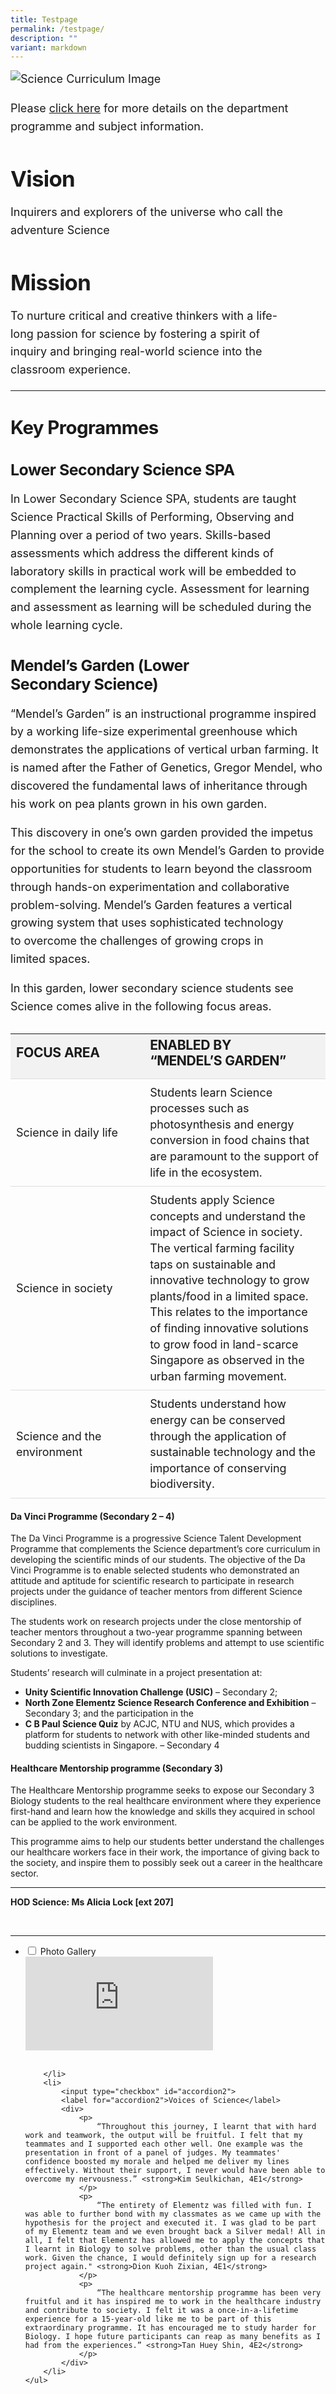 ```yaml
---
title: Testpage
permalink: /testpage/
description: ""
variant: markdown
---
```

<div class="yck-component">

   <img alt="Science Curriculum Image" src="/images/Our%20Curriculum/Academic%20Programmes/Science/S1.jpg">
    <p>
        Please <a href="/files/Academic%20Programmes/Science/Science_Department_Programme_and_Subject_Information.pdf">click here</a> for more details on the department programme and subject information.
    </p>

   <h2><strong>Vision</strong>&nbsp;</h2>
    <p>Inquirers and explorers of the universe who call the adventure Science&nbsp;</p>

   <h2><strong>Mission</strong></h2>
    <p>To nurture critical and creative thinkers with a life-long passion for science by fostering a spirit of inquiry and bringing real-world science into the classroom experience.&nbsp;</p>
    <hr>

   <h3><strong>Key Programmes</strong></h3>
    
   <h4><strong>Lower Secondary Science SPA</strong></h4>
    <p>
        In Lower Secondary Science SPA, students are taught Science Practical Skills of Performing, Observing and Planning over a period of two years. Skills-based assessments which address the different kinds of laboratory skills in practical work will be embedded to complement the learning cycle. Assessment for learning and assessment as learning will be scheduled during the whole learning cycle.&nbsp;
    </p>

   <h4><strong>Mendel’s Garden (Lower Secondary Science)</strong></h4>
    <p>
        “Mendel’s Garden” is an instructional programme inspired by a working life-size experimental greenhouse which demonstrates the applications of vertical urban farming. It is named after the Father of Genetics, Gregor Mendel, who discovered the fundamental laws of inheritance through his work on pea plants grown in his own garden.&nbsp;
    </p>
    <p>
        This discovery in one’s own garden provided the impetus for the school to create its own Mendel’s Garden to provide opportunities for students to learn beyond the classroom through hands-on experimentation and collaborative problem-solving. Mendel’s Garden features a vertical growing system that uses sophisticated technology to overcome the challenges of growing crops in limited spaces.&nbsp;
    </p>
    <p>
        In this garden, lower secondary science students see Science comes alive in the following focus areas.
    </p>


   <table class="yck-table">
        <thead>
            <tr>
                <th class="yck-th">
                    <h4 class="yck-h5">Focus Area</h4>
                </th>
                <th class="yck-th">
                    <h4 class="yck-h5">Enabled By “Mendel’s Garden”</h4>
                </th>
            </tr>
        </thead>
        <tbody>
            <tr>
                <td class="yck-td">Science in daily life</td>
                <td class="yck-td">Students learn Science processes such as photosynthesis and energy conversion in food chains that are paramount to the support of life in the ecosystem.</td>
            </tr>
            <tr>
                <td class="yck-td">Science in society</td>
                <td class="yck-td">Students apply Science concepts and understand the impact of Science in society. The vertical farming facility taps on sustainable and innovative technology to grow plants/food in a limited space. This relates to the importance of finding innovative solutions to grow food in land-scarce Singapore as observed in the urban farming movement.</td>
            </tr>
            <tr>
                <td class="yck-td">Science and the environment</td>
                <td class="yck-td">Students understand how energy can be conserved through the application of sustainable technology and the importance of conserving biodiversity.</td>
            </tr>
        </tbody>
    </table>
</div>
   <h4><strong>Da Vinci Programme (Secondary 2 – 4)</strong></h4>
    <p>
        The Da Vinci Programme is a progressive Science Talent Development Programme that complements the Science department’s core curriculum in developing the scientific minds of our students. The objective of the Da Vinci Programme is to enable selected students who demonstrated an attitude and aptitude for scientific research to participate in research projects under the guidance of teacher mentors from different Science disciplines.&nbsp;
    </p>
    <p>
        The students work on research projects under the close mentorship of teacher mentors throughout a two-year programme spanning between Secondary 2 and 3. They will identify problems and attempt to use scientific solutions to investigate.&nbsp;
    </p>
    <p>Students’ research will culminate in a project presentation at:</p>
    <ul>
        <li><strong>Unity Scientific Innovation Challenge (USIC)</strong> – Secondary 2;</li>
        <li><strong>North Zone Elementz Science Research Conference and Exhibition</strong> – Secondary 3; and the participation in the</li>
        <li><strong>C B Paul Science Quiz</strong> by ACJC, NTU and NUS, which provides a platform for students to network with other like-minded students and budding scientists in Singapore. – Secondary 4&nbsp;</li>
    </ul>

   <h4><strong>Healthcare Mentorship programme (Secondary 3)</strong></h4>
    <p>
        The Healthcare Mentorship programme seeks to expose our Secondary 3 Biology students to the real healthcare environment where they experience first-hand and learn how the knowledge and skills they acquired in school can be applied to the work environment.&nbsp;
    </p>
    <p>
        This programme aims to help our students better understand the challenges our healthcare workers face in their work, the importance of giving back to the society, and inspire them to possibly seek out a career in the healthcare sector.&nbsp;
    </p>
    <hr>
   <p><strong>HOD Science: Ms Alicia Lock [ext 207]</strong></p><br>
    <hr>

   <ul>
        <li>
            <input type="checkbox" id="accordion1">
            <label for="accordion1">Photo Gallery</label>

   <div class="yck-gallery-container">
        <div class="yck-iframe-container">
            <iframe src="https://www.youtube.com/embed/nZCKqhtKvpw" title="YouTube video player" frameborder="0" allow="accelerometer; autoplay; clipboard-write; encrypted-media; gyroscope; picture-in-picture" allowfullscreen=""></iframe>
        </div>
        <div class="yck-image-row">
             <img class="yck-img" alt="" src="https://www.yiochukangsec.moe.edu.sg/images/Our%20Curriculum/Academic%20Programmes/Science/S2.png">
            <img class="yck-img" alt="" src="https://www.yiochukangsec.moe.edu.sg/images/Our%20Curriculum/Academic%20Programmes/Science/S3.png">
            <img class="yck-img" alt="" src="https://www.yiochukangsec.moe.edu.sg/images/Our%20Curriculum/Academic%20Programmes/Science/S4.png">
            <img class="yck-img" alt="" src="https://www.yiochukangsec.moe.edu.sg/images/Our%20Curriculum/Academic%20Programmes/Science/S5.png">
            <img class="yck-img" alt="" src="https://www.yiochukangsec.moe.edu.sg/images/Our%20Curriculum/Academic%20Programmes/Science/S6.png">
            <img class="yck-img" alt="" src="https://www.yiochukangsec.moe.edu.sg/images/Our%20Curriculum/Academic%20Programmes/Science/S7.png">
            <img class="yck-img" alt="" src="https://www.yiochukangsec.moe.edu.sg/images/Our%20Curriculum/Academic%20Programmes/Science/S8.png">
            <img class="yck-img" alt="" src="https://www.yiochukangsec.moe.edu.sg/images/Our%20Curriculum/Academic%20Programmes/Science/S9.png">
        </div>
    </div>

        </li>
        <li>
            <input type="checkbox" id="accordion2">
            <label for="accordion2">Voices of Science</label>
            <div>
                <p>
                    “Throughout this journey, I learnt that with hard work and teamwork, the output will be fruitful. I felt that my teammates and I supported each other well. One example was the presentation in front of a panel of judges. My teammates' confidence boosted my morale and helped me deliver my lines effectively. Without their support, I never would have been able to overcome my nervousness.” <strong>Kim Seulkichan, 4E1</strong>
                </p>
                <p>
                    “The entirety of Elementz was filled with fun. I was able to further bond with my classmates as we came up with the hypothesis for the project and executed it. I was glad to be part of my Elementz team and we even brought back a Silver medal! All in all, I felt that Elementz has allowed me to apply the concepts that I learnt in Biology to solve problems, other than the usual class work. Given the chance, I would definitely sign up for a research project again." <strong>Dion Kuoh Zixian, 4E1</strong>
                </p>
                <p>
                    “The healthcare mentorship programme has been very fruitful and it has inspired me to work in the healthcare industry and contribute to society. I felt it was a once-in-a-lifetime experience for a 15-year-old like me to be part of this extraordinary programme. It has encouraged me to study harder for Biology. I hope future participants can reap as many benefits as I had from the experiences.” <strong>Tan Huey Shin, 4E2</strong>
                </p>
            </div>
        </li>
	</ul>


<style>
:root {
    --yck-color-text-light: #888;
    --yck-color-border: #e0e0e0;
    --yck-text-line-height: 1.6em;
    --yck-heading-line-height: 1.2em;
    --yck-heading-letter-spacing: -0.02em;
    --yck-content-width: 100%;
    --yck-transition-speed: 0.8s;
    --yck-transition-timing: cubic-bezier(0.4, 0, 0.2, 1);
    --yck-spacing-unit: 1em;
    --yck-border-radius: 4px;
    --yck-box-shadow: 0 2px 4px rgba(0, 0, 0, 0.1);

    /* @link https://utopia.fyi/type/calculator?c=320,18,1.125,1240,18,1.2,5,2,&s=0.75|0.5|0.25,1.5|2|3|4|6,s-l&g=s,l,xl,12 */

    --yck-step--2: clamp(0.7813rem, 0.9263rem + -0.1872vw, 0.8889rem);
    --yck-step--1: clamp(0.9375rem, 1.0217rem + -0.1087vw, 1rem);
    --yck-step-0: clamp(1.125rem, 1.125rem + 0vw, 1.125rem);
    --yck-step-1: clamp(1.2656rem, 1.2363rem + 0.1467vw, 1.35rem);
    --yck-step-2: clamp(1.4238rem, 1.3556rem + 0.3412vw, 1.62rem);
    --yck-step-3: clamp(1.6018rem, 1.4828rem + 0.5951vw, 1.944rem);
    --yck-step-4: clamp(1.802rem, 1.6174rem + 0.9231vw, 2.3328rem);
    --yck-step-5: clamp(2.0273rem, 1.7587rem + 1.3427vw, 2.7994rem);

    --yck-space-s-l: clamp(1.125rem, 0.7337rem + 1.9565vw, 2.25rem);
}


.yck-component {
    line-height: var(--yck-text-line-height);
    letter-spacing: normal;
    font-size: var(--yck-step-0);
}

.yck-component h1,
.yck-component h2,
.yck-component h3,
.yck-component h4,
.yck-component h5,
.yck-component h6,
.yck-component p {
    overflow-wrap: break-word;
}

.yck-component p {
    text-wrap: pretty;
}

.yck-component h1,
.yck-component h2,
.yck-component h3,
.yck-component h4,
.yck-component h5,
.yck-component h6 {
    text-wrap: balance;
}

.yck-component .yck-h1,
.yck-component h1 {
    font-size: var(--yck-step-5);
    margin-bottom: var(--yck-space-s-l);
    line-height: var(--yck-heading-line-height);
    letter-spacing: var(--yck-heading-letter-spacing);
}

.yck-component .yck-h2,
.yck-component h2 {
    font-size: var(--yck-step-4);
    margin-bottom: var(--yck-space-s-l) * 0.8;
    line-height: var(--yck-heading-line-height);
    letter-spacing: var(--yck-heading-letter-spacing);
}

.yck-component .yck-h3,
.yck-component h3 {
    font-size: var(--yck-step-3);
    margin-bottom: var(--yck-space-s-l) * 0.6;
    line-height: var(--yck-heading-line-height);
    letter-spacing: var(--yck-heading-letter-spacing);
}

.yck-component .yck-h4,
.yck-component h4 {
    font-size: var(--yck-step-2);
    margin-bottom: var(--yck-space-s-l) * 0.4;
    text-transform: titlecase;
    line-height: var(--yck-heading-line-height);
    letter-spacing: var(--yck-heading-letter-spacing);
}

.yck-component .yck-h5,
.yck-component h5 {
    font-size: var(--yck-step-1);
    margin-bottom: var(--yck-space-m);
    text-transform: uppercase;
    line-height: var(--yck-heading-line-height);
    letter-spacing: var(--yck-heading-letter-spacing);
}

.yck-component .yck-h6,
.yck-component h6 {
    font-size: var(--yck-step-0);
    margin-bottom: calc(var(--yck-spacing-unit) * 0.2);
    text-transform: uppercase;
    line-height: var(--yck-heading-line-height);
    letter-spacing: var(--yck-heading-letter-spacing);
}

.yck-component .yck-text-small {
    font-size: var(--yck-step--1);
    margin-bottom: var(--yck-space-xs);
}

.yck-component .yck-text-xs {
    font-size: var(--yck-step--2);
    margin-bottom: var(--yck-space-2xs);
}

.yck-component ol,
.yck-component p,
.yck-component ul {
    font-size: var(--yck-step-0);
    margin-bottom: var(--yck-spacing-unit);
    text-wrap: pretty;
}

.yck-component .yck-table {
    border-collapse: collapse;
    max-width: 100%;
    margin-top: 1.6em;
    margin-bottom: var(--yck-spacing-unit);
    font-size: var(--yck-step-0);
}

.yck-component .yck-th {
    background-color: #f2f2f2;
    text-align: left;
    border-bottom: 1px solid #ddd;
    text-transform: uppercase;
}

.yck-component .yck-th h4,
.yck-component .yck-th h5,
.yck-component .yck-th h6 {
    margin: 0 0 0.5em;
}

.yck-component .yck-td {
    border-bottom: 1px solid #ddd;
    max-width: 320px;
    word-wrap: break-word;
    line-height: 1.6rem;
    padding-top: 0.5em;
    padding-bottom: 0.5em;
  }

.yck-component .yck-table tbody .yck-td p {
    margin-block: 0;
    padding-bottom: 0.5em;
}
    
 .yck-component .yck-table tbody .yck-td p:last-child {
     padding-bottom: 1.5em;
 }




.yck-component .yck-gallery-container {
    display: flex;
    flex-direction: column;
    align-items: center;
    gap: 1em;
}

.yck-component .yck-gallery-container .yck-iframe-container {
    position: relative;
    width: 100%;
    padding-bottom: 56.25%;
    overflow: hidden;
}

.yck-component .yck-gallery-container iframe {
    position: absolute;
    top: 0;
    left: 0;
    width: 100%;
    height: 100%;
    margin-bottom: 1em;
}

.yck-component .yck-gallery-container small,
.yck-component .yck-gallery-container .yck-figcaption {
    display: block;
    text-align: center;
    font-style: italic;
    margin-top: 0.5em;
    color: var(--yck-color-text-light);
}

.yck-component .yck-gallery-container img {
    display: block;
    width: 100%;
    height: auto;
    border-radius: var(--yck-border-radius);
    box-shadow: var(--yck-box-shadow);
    object-fit: cover;
}

.yck-component .yck-gallery-container .yck-image-row {
    display: flex;
    flex-direction: row;
    flex-wrap: wrap;
    gap: 0.5em;
}

.yck-component .yck-gallery-container .yck-image-row img {
    flex: 1 1 calc(25% - 0.5em);
    min-width: calc(50% - 0.5em);
    object-fit: cover;
}

.yck-component .yck-gallery-container .yck-image-row img .yck-text-xs,
.yck-component .yck-gallery-container .yck-image-row img .yck-figcaption	{
	
}
	
/* Base styles for accordion */
.accordion {
  box-sizing: border-box;
  display: flex;
  overflow: hidden;
  width: 100%;
  border-color: #dedede;
  border-radius: 10px;
  border-style: solid;
  border-width: 1px;
  flex-direction: column;
  height: auto;
}

.accordion-select {
  cursor: pointer;
  margin: 0;
  opacity: 0;
  z-index: 1;
  background-color: #ddd;
  color: #444;
  width: 100%;
  height: 55px;
  font-size: var(--yck-step-2);
  margin-bottom: -55px;
  margin-right: -55px;
}

.accordion-title {
  position: relative;
  background-color: #ddd;
  color: #444;
  width: 100%;
  height: 55px;
  font-size: var(--yck-step-2);
}

.accordion-title:not(:nth-last-child(2))::after {
  border: 1px solid transparent;
  bottom: 0;
  content: "";
  left: 0;
  position: absolute;
  right: 0;
  top: 0;
  border-bottom-color: #eaeaea;
  border-right-color: transparent;
}

.accordion-select:hover + .accordion-title,
.accordion-select:checked + .accordion-title {
  background-color: #eee;
}

.accordion-title span {
  bottom: 0px;
  box-sizing: border-box;
  display: block;
  position: absolute;
  white-space: nowrap;
  width: 100%;
  transform: rotate(0deg);
  -ms-writing-mode: lr-tb;
  filter: progid:DXImageTransform.Microsoft.BasicImage(rotation=0);
  padding-left: 28px;
  padding-right: 28px;
  line-height: 55px;
}

.accordion-content {
  box-sizing: border-box;
  overflow: hidden;
  position: relative;
  transition: max-height 0.3s ease 0.1s, padding 0.3s ease 0.1s; /* Add transition for smooth effect */
  background-color: #fff;
  color: inherit;
  padding: 0 30px; /* Start with no padding */
  max-height: 0; /* Collapse content initially */
  width: 100%;
	font-size: var(--yck-step-0);
}

.accordion-select:checked + .accordion-title + .accordion-content {
  max-height: 1920px; /* Large enough to fit most content */
  padding: 30px; /* Restore padding */
}

	/* Custom styles for second accordion content */
.accordion-content ul {
  list-style: none;
  padding: 0;
  margin: 0;
  display: grid;
  grid-template-columns: repeat(2, 1fr); /* 2 columns */
  gap: 20px;
}

.accordion-content ul li h4 {
  margin: 0;
  font-weight: bold;
  text-align: left;
}

@media (max-width: 480px) {
  .accordion-content ul {
    grid-template-columns: 1fr; /* Single column for small screens */
  }
}
	
.yck-component .accordion-content .yck-flexbox-grid {
    --yck-min: 22ch;
    --yck-gap: var(--yck-space-s-l);
    display: flex;
    flex-wrap: wrap;
    list-style: none;
    gap: var(--yck-gap);
}

.yck-component .accordion-content .yck-flexbox-grid > * {
    flex: 1 1 var(--yck-min);
    list-style: none;
}
	
	
</style>